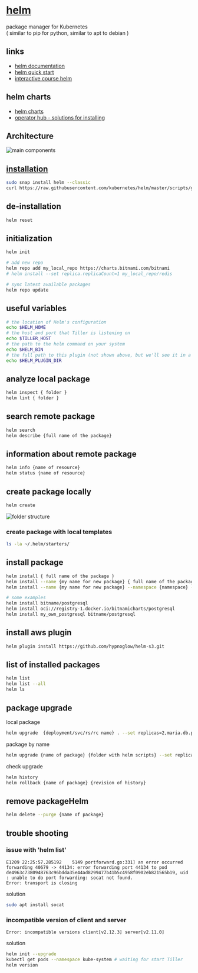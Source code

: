 # [helm](https://docs.helm.sh/)
package manager for Kubernetes  
( similar to pip for python, similar to apt to debian )

## links
* [helm documentation](https://helm.sh/docs/)
* [helm quick start](https://helm.sh/docs/intro/quickstart/)
* [interactive course helm](https://www.katacoda.com/aptem/scenarios/helm)

## helm charts
* [helm charts](https://artifacthub.io/)
* [operator hub - solutions for installing](https://operatorhub.io/)

## Architecture
![main components](https://i.postimg.cc/gkBhFQHG/helm-architecture.png)

## [installation](https://helm.sh/docs/intro/install/)
```sh
sudo snap install helm --classic
curl https://raw.githubusercontent.com/kubernetes/helm/master/scripts/get | bash
```

## de-installation
```sh
helm reset
```

## initialization
```sh
helm init

# add new repo
helm repo add my_local_repo https://charts.bitnami.com/bitnami
# helm install --set replica.replicaCount=1 my_local_repo/redis

# sync latest available packages
helm repo update
```

## useful variables
```sh
# the location of Helm's configuration
echo $HELM_HOME
# the host and port that Tiller is listening on
echo $TILLER_HOST
# the path to the helm command on your system
echo $HELM_BIN
# the full path to this plugin (not shown above, but we'll see it in a moment).
echo $HELM_PLUGIN_DIR
```

## analyze local package
```sh
helm inspect { folder }
helm lint { folder }
```

## search remote package
```sh
helm search 
helm describe {full name of the package}
```

## information about remote package
```sh
helm info {name of resource}
helm status {name of resource}
```

## create package locally
```sh
helm create 
```
![folder structure](https://i.postimg.cc/d1kXZrL7/helm-sceleton.png)

### create package with local templates
```sh
ls -la ~/.helm/starters/
```

## install package
```sh
helm install { full name of the package }
helm install --name {my name for new package} { full name of the package }
helm install --name {my name for new package} --namespace {namespace} -f values.yml --debug --dry-run { full name of the package }

# some examples 
helm install bitname/postgresql
helm install oci://registry-1.docker.io/bitnamicharts/postgresql
helm install my_own_postgresql bitname/postgresql
```

## install aws plugin
```sh
helm plugin install https://github.com/hypnoglow/helm-s3.git
```

## list of installed packages
```sh
helm list
helm list --all
helm ls
```

## package upgrade
local package
```sh
helm upgrade  {deployment/svc/rs/rc name} . --set replicas=2,maria.db.password="new password"
```
package by name
```sh
helm upgrade {name of package} {folder with helm scripts} --set replicas=2
```

check upgrade
```sh
helm history
helm rollback {name of package} {revision of history}
```

## remove packageHelm
```sh
helm delete --purge {name of package}
```


## trouble shooting
### issue with 'helm list'
```
E1209 22:25:57.285192    5149 portforward.go:331] an error occurred forwarding 40679 -> 44134: error forwarding port 44134 to pod de4963c7380948763c96bdda35e44ad8299477b41b5c4958f0902eb821565b19, uid : unable to do port forwarding: socat not found.
Error: transport is closing
```
solution
```sh
sudo apt install socat
```

### incompatible version of client and server
```
Error: incompatible versions client[v2.12.3] server[v2.11.0]
```
solution
```sh
helm init --upgrade
kubectl get pods --namespace kube-system # waiting for start Tiller
helm version
```
